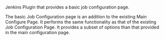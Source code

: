 Jenkins Plugin that provides a basic job configuration page.

The basic Job Configuration page is an addition to the existing Main Configure Page. It performs the same functionality as that of the existing Job Configuration Page. It provides a subset of options than that provided in the main configuration page.
